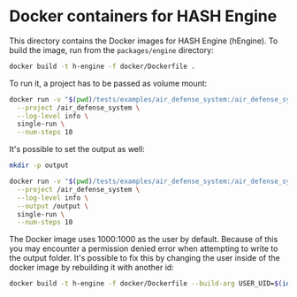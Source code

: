 # Docker containers for HASH Engine

This directory contains the Docker images for HASH Engine (hEngine). To build the image, run from the `packages/engine` directory:

```sh
docker build -t h-engine -f docker/Dockerfile .
```

To run it, a project has to be passed as volume mount:

```sh
docker run -v "$(pwd)/tests/examples/air_defense_system:/air_defense_system:ro" h-engine \
  --project /air_defense_system \
  --log-level info \
  single-run \
  --num-steps 10
```

It's possible to set the output as well:

```sh
mkdir -p output

docker run -v "$(pwd)/tests/examples/air_defense_system:/air_defense_system:ro" -v "$(pwd)/output:/output" h-engine \
  --project /air_defense_system \
  --log-level info \
  --output /output \
  single-run \
  --num-steps 10
```

The Docker image uses 1000:1000 as the user by default. Because of this you may encounter a permission denied error when attempting to write to the output folder. It's possible to fix this by changing the user inside of the docker image by rebuilding it with another id:

```sh
docker build -t h-engine -f docker/Dockerfile --build-arg USER_UID=$(id -u) --build-arg GROUP_UID=$(id -g) .
```
